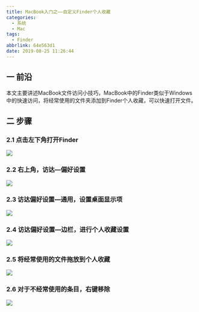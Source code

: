 ```yaml
---
title: MacBook入门之——自定义Finder个人收藏
categories:
  - 系统
  - Mac
tags:
  - Finder
abbrlink: 64e563d1
date: 2019-08-25 11:26:44
---
```

## 一 前沿

本文主要讲述MacBook文件访问小技巧，MacBook中的Finder类似于Windows中的快速访问，将经常使用的文件夹添加到Finder个人收藏，可以快速打开文件。
<!--more-->

## 二 步骤

### 2.1  点击左下角打开Finder 
![][1]
### 2.2 右上角，访达—偏好设置
![][2]
### 2.3 访达偏好设置—通用，设置桌面显示项
![][3]
### 2.4 访达偏好设置—边栏，进行个人收藏设置
![][4]
### 2.5  将经常使用的文件拖放到个人收藏
![][5]
### 2.6 对于不经常使用的条目，右键移除
![][6]


[1]: https://cdn.jsdelivr.net/gh/PGzxc/CDN/blog-image/mac-finder-open.png
[2]: https://cdn.jsdelivr.net/gh/PGzxc/CDN/blog-image/mac-finder-setting.png
[3]: https://cdn.jsdelivr.net/gh/PGzxc/CDN/blog-image/mac-finder-desktop-show.png
[4]: https://cdn.jsdelivr.net/gh/PGzxc/CDN/blog-image/mac-finder-sidebar-seting.png
[5]: https://cdn.jsdelivr.net/gh/PGzxc/CDN/blog-image/mac-finder-drag-add.png
[6]: https://cdn.jsdelivr.net/gh/PGzxc/CDN/blog-image/mac-finder-item-remove.png
